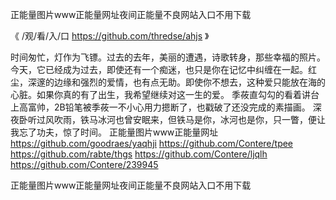 
正能量图片www正能量网址夜间正能量不良网站入口不用下载




《 /观/看/入/口 https://github.com/thredse/ahjs 》




时间匆忙，灯作为飞镖。过去的去年，美丽的遭遇，诗歌转身，那些幸福的照片。今天，它已经成为过去，即使还有一个痴迷，也只是你在记忆中纠缠在一起。红尘，深邃的边缘和强烈的爱情，也有点无助。即使你不想去，这种爱只能放在海的心脏。如果你真的有了出生，我希望继续对这一生的爱。
季莜直勾勾的看着讲台上高富帅，2B铅笔被季莜一不小心用力摁断了，也戳破了还没完成的素描画。
深夜卧听过风吹雨，铁马冰河也曾安眠来，但铁马是你，冰河也是你，只一瞥，便让我忘了功夫，惊了时间。
正能量图片www正能量网址
https://github.com/goodraes/yaqhji
https://github.com/Contere/tpee
https://github.com/rabte/thgs
https://github.com/Contere/ljqlh
https://github.com/Contere/239945





正能量图片www正能量网址夜间正能量不良网站入口不用下载
